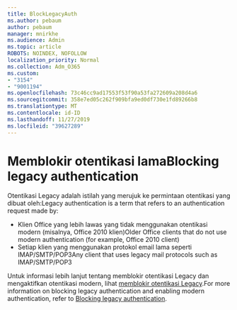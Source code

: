 ```yaml
---
title: BlockLegacyAuth
ms.author: pebaum
author: pebaum
manager: mnirkhe
ms.audience: Admin
ms.topic: article
ROBOTS: NOINDEX, NOFOLLOW
localization_priority: Normal
ms.collection: Adm_O365
ms.custom:
- "3154"
- "9001194"
ms.openlocfilehash: 73c46cc9ad17553f53f90a53fa272609a208d4a6
ms.sourcegitcommit: 358e7ed05c262f909bfa9ed0df730e1fd89266b8
ms.translationtype: MT
ms.contentlocale: id-ID
ms.lasthandoff: 11/27/2019
ms.locfileid: "39627289"
---
```

# <a name="blocking-legacy-authentication"></a><span data-ttu-id="ea35a-102">Memblokir otentikasi lama</span><span class="sxs-lookup"><span data-stu-id="ea35a-102">Blocking legacy authentication</span></span>

<span data-ttu-id="ea35a-103">Otentikasi Legacy adalah istilah yang merujuk ke permintaan otentikasi yang dibuat oleh:</span><span class="sxs-lookup"><span data-stu-id="ea35a-103">Legacy authentication is a term that refers to an authentication request made by:</span></span>

- <span data-ttu-id="ea35a-104">Klien Office yang lebih lawas yang tidak menggunakan otentikasi modern (misalnya, Office 2010 klien)</span><span class="sxs-lookup"><span data-stu-id="ea35a-104">Older Office clients that do not use modern authentication (for example, Office 2010 client)</span></span>
- <span data-ttu-id="ea35a-105">Setiap klien yang menggunakan protokol email lama seperti IMAP/SMTP/POP3</span><span class="sxs-lookup"><span data-stu-id="ea35a-105">Any client that uses legacy mail protocols such as IMAP/SMTP/POP3</span></span>  

<span data-ttu-id="ea35a-106">Untuk informasi lebih lanjut tentang memblokir otentikasi Legacy dan mengaktifkan otentikasi modern, lihat [memblokir otentikasi Legacy](https://docs.microsoft.com/azure/active-directory/conditional-access/concept-conditional-access-block-legacy-authentication).</span><span class="sxs-lookup"><span data-stu-id="ea35a-106">For more information on blocking legacy authentication and enabling modern authentication, refer to [Blocking legacy authentication](https://docs.microsoft.com/azure/active-directory/conditional-access/concept-conditional-access-block-legacy-authentication).</span></span>